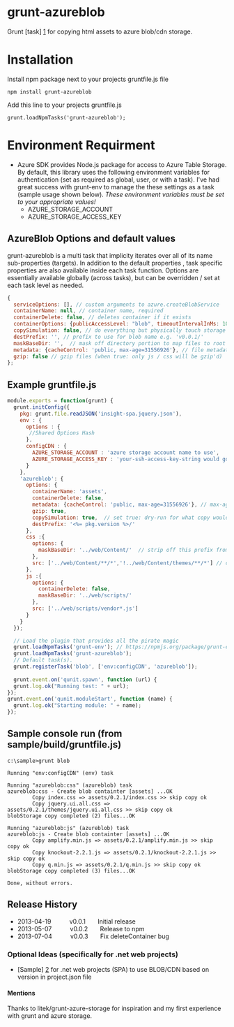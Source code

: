 # grunt-azureblob

Grunt [task] [1] for copying html assets to azure blob/cdn storage.

# Installation
Install npm package next to your projects gruntfile.js file
```
npm install grunt-azureblob
```
Add this line to your projects gruntfile.js
```
grunt.loadNpmTasks('grunt-azureblob');
```
# Environment Requirment
+ Azure SDK provides Node.js package for access to Azure Table Storage.  By default, this library uses the following environment variables for authentication (set as required as global, user, or with a task).  I've had great success with grunt-env to manage the these settings as a task (sample usage shown below).  _These environment variables must be set to your appropriate values!_
  + AZURE_STORAGE_ACCOUNT 
  + AZURE_STORAGE_ACCESS_KEY   


## AzureBlob Options and default values
grunt-azureblob is a multi task that implicity iterates over all of its name sub-properties (targets).  In addition to the default properties , task specific properties are also available inside each task function.  Options are essentially available globally (across tasks), but can be overridden / set at each task level as needed.

````javascript
{
  serviceOptions: [], // custom arguments to azure.createBlobService
  containerName: null, // container name, required
  containerDelete: false, // deletes container if it exists
  containerOptions: {publicAccessLevel: "blob", timeoutIntervalInMs: 10000}, // container options
  copySimulation: false, // do everything but physically touch storage blob when true
  destPrefix: '', // prefix to use for blob name e.g. 'v0.0.1/'
  maskBaseDir: '',  // mask off directory portion to map files to root in storage container
  metadata: {cacheControl: 'public, max-age=31556926'}, // file metadata properties
  gzip: false // gzip files (when true: only js / css will be gzip'd)
};
````

## Example gruntfile.js 
```javascript
module.exports = function(grunt) {
  grunt.initConfig({
    pkg: grunt.file.readJSON('insight-spa.jquery.json'),
    env : {
      options : {
       //Shared Options Hash
      },
      configCDN : {
        AZURE_STORAGE_ACCOUNT : 'azure storage account name to use',
        AZURE_STORAGE_ACCESS_KEY : 'your-ssh-access-key-string would go here'
      }
    },
    'azureblob': {
      options: {
        containerName: 'assets',
        containerDelete: false,
        metadata: {cacheControl: 'public, max-age=31556926'}, // max-age 1 year for all entries
        gzip: true,
        copySimulation: true,  // set true: dry-run for what copy would look like in output
        destPrefix: '<%= pkg.version %>/'
      },
      css :{
        options: {
          maskBaseDir: '../web/Content/'  // strip off this prefix from files
        },
        src: ['../web/Content/**/*','!../web/Content/themes/**/*'] // copy all files from Content (exclude themes dir)
      },
      js :{
        options: {
          containerDelete: false,
          maskBaseDir: '../web/scripts/'
        },
        src: ['../web/scripts/vendor*.js']
      }
    }
  });

  // Load the plugin that provides all the pirate magic
  grunt.loadNpmTasks('grunt-env'); // https://npmjs.org/package/grunt-env
  grunt.loadNpmTasks('grunt-azureblob');
  // Default task(s).
  grunt.registerTask('blob', ['env:configCDN', 'azureblob']); 
  
  grunt.event.on('qunit.spawn', function (url) {
  grunt.log.ok("Running test: " + url);
});
grunt.event.on('qunit.moduleStart', function (name) {
  grunt.log.ok("Starting module: " + name);
});
```
## Sample console run (from sample/build/gruntfile.js)
```console
c:\sample>grunt blob  

Running "env:configCDN" (env) task

Running "azureblob:css" (azureblob) task
azureblob:css - Create blob containter [assets] ...OK
        Copy index.css => assets/0.2.1/index.css >> skip copy ok
        Copy jquery.ui.all.css => assets/0.2.1/themes/jquery.ui.all.css >> skip copy ok
blobStorage copy completed (2) files...OK

Running "azureblob:js" (azureblob) task
azureblob:js - Create blob containter [assets] ...OK
        Copy amplify.min.js => assets/0.2.1/amplify.min.js >> skip copy ok
        Copy knockout-2.2.1.js => assets/0.2.1/knockout-2.2.1.js >> skip copy ok
        Copy q.min.js => assets/0.2.1/q.min.js >> skip copy ok
blobStorage copy completed (3) files...OK

Done, without errors.
```

## Release History
* 2013-04-19   v0.0.1  Initial release
* 2013-05-07   v0.0.2  Release to npm
* 2013-07-04   v0.0.3  Fix deleteContainer bug


### Optional Ideas (specifically for .net web projects)
* [Sample] [2] for .net web projects (SPA) to use BLOB/CDN based on version in project.json file


#### Mentions
Thanks to litek/grunt-azure-storage for inspiration and my first experience with grunt and azure storage.

[1]: https://npmjs.org/package/grunt-azureblob
[2]: ../../wiki/
